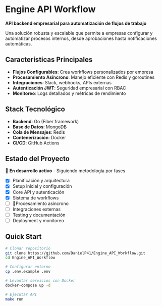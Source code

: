 # Engine API Workflow

 **API backend empresarial para automatización de flujos de trabajo**

Una solución robusta y escalable que permite a empresas configurar y automatizar procesos internos, desde aprobaciones hasta notificaciones automáticas.

## Características Principales

- **Flujos Configurables**: Crea workflows personalizados por empresa
- **Procesamiento Asíncrono**: Manejo eficiente con Redis y goroutines
- **Integraciones**: Slack, webhooks, APIs externas
- **Autenticación JWT**: Seguridad empresarial con RBAC
- **Monitoreo**: Logs detallados y métricas de rendimiento

## Stack Tecnológico

- **Backend**: Go (Fiber framework)
- **Base de Datos**: MongoDB
- **Cola de Mensajes**: Redis
- **Contenerización**: Docker
- **CI/CD**: GitHub Actions

## Estado del Proyecto

🔄 **En desarrollo activo** - Siguiendo metodología por fases

- [x] Planificación y arquitectura
- [x] Setup inicial y configuración
- [x] Core API y autenticación
- [x] Sistema de workflows
- [ ] 🔄Procesamiento asíncrono
- [ ] Integraciones externas
- [ ] Testing y documentación
- [ ] Deployment y monitoreo

## Quick Start

```bash
# Clonar repositorio
git clone https://github.com/DanielP41/Engine_API_Workflow.git
cd Engine_API_Workflow

# Configurar entorno
cp .env.example .env

# Levantar servicios con Docker
docker-compose up -d

# Ejecutar API
make run
